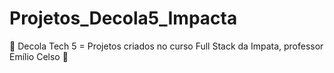 # Projetos_Decola5_Impacta
 🚀 Decola Tech 5 = Projetos criados no curso Full Stack da Impata, professor Emílio Celso 🧡
